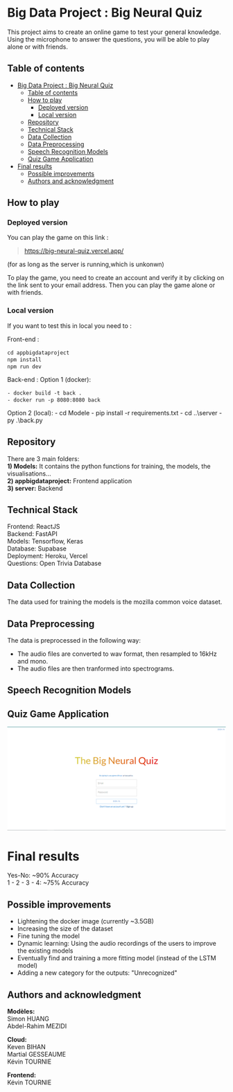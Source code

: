 # Big Data Project : Big Neural Quiz 


This project aims to create an online game to test your general knowledge. <br/>
Using the microphone to answer the questions, you will be able to play alone or with friends.

## Table of contents

- [Big Data Project : Big Neural Quiz](#big-data-project--big-neural-quiz)
  - [Table of contents](#table-of-contents)
  - [How to play](#how-to-play)
    - [Deployed version](#deployed-version)
    - [Local version](#local-version)
  - [Repository](#repository)
  - [Technical Stack](#technical-stack)
  - [Data Collection](#data-collection)
  - [Data Preprocessing](#data-preprocessing)
  - [Speech Recognition Models](#speech-recognition-models)
  - [Quiz Game Application](#quiz-game-application)
- [Final results](#final-results)
  - [Possible improvements](#possible-improvements)
  - [Authors and acknowledgment](#authors-and-acknowledgment)


## How to play
### Deployed version

You can play the game on this link : 

>https://big-neural-quiz.vercel.app/  

(for as long as the server is running,which is unkonwn)

To play the game, you need to create an account and verify it by clicking on the link sent to your email address.
Then you can play the game alone or with friends.

### Local version

If you want to test this in local you need to :

Front-end : 

    cd appbigdataproject 
    npm install 
    npm run dev
  
Back-end :
    Option 1 (docker): 

    - docker build -t back . 
    - docker run -p 8080:8080 back
Option 2 (local): - cd Modele - pip install -r requirements.txt - cd ..\server - py .\back.py

## Repository

There are 3 main folders: <br />
**1) Models:** It contains the python functions for training, the models, the visualisations... <br />
**2) appbigdataproject:** Frontend application <br />
**3) server:** Backend <br />

## Technical Stack

Frontend: ReactJS <br />
Backend: FastAPI <br />
Models: Tensorflow, Keras <br />
Database: Supabase <br />
Deployment: Heroku, Vercel <br />
Questions: Open Trivia Database <br />

## Data Collection

The data used for training the models is the mozilla common voice dataset. <br />

## Data Preprocessing

The data is preprocessed in the following way: <br />

- The audio files are converted to wav format, then resampled to 16kHz and mono. <br />
- The audio files are then tranformed into spectrograms. <br />

## Speech Recognition Models

## Quiz Game Application

![alt text](https://github.com/kevin-tournie/projectBigData/blob/main/quiz_application_image.png)

# Final results

Yes-No: ~90% Accuracy  
1 - 2 - 3 - 4: ~75% Accuracy

## Possible improvements

- Lightening the docker image (currently ~3.5GB)
- Increasing the size of the dataset
- Fine tuning the model
- Dynamic learning: Using the audio recordings of the users to improve the existing models
- Eventually find and training a more fitting model (instead of the LSTM model)
- Adding a new category for the outputs: "Unrecognized"

## Authors and acknowledgment

**Modèles:** <br />
Simon HUANG <br />
Abdel-Rahim MEZIDI <br />

**Cloud:** <br />
Keven BIHAN <br />
Martial GESSEAUME <br />
Kévin TOURNIE <br />

**Frontend:** <br />
Kévin TOURNIE <br />
